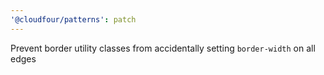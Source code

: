```yaml
---
'@cloudfour/patterns': patch
---
```


Prevent border utility classes from accidentally setting `border-width` on all edges
